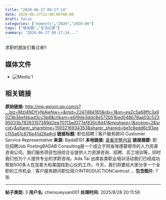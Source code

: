 ```yaml
---
title: "2020-06-27 08:17:14"
date: 2020-06-27T12:00:00+08:00
draft: false
categories: ["moments","2020","2020-06"]
tags: ["朋友圈","生活记录"]
summary: "2020-06-27 08:17:14..."
---
```


求职的朋友们看过来‼️

## 媒体文件

- ![Media 1](/Moments/photos/2020-06-27/202006270817140.jpg)

## 相关链接

**原始链接:** http://mp.weixin.qq.com/s?__biz=MzI4NDYyNjAwNw==&mid=2247484165&idx=1&sn=ea2c5a68ffc3a9023b3be1ebad3cc5b8&chksm=ebf9de3ddc8e572b51bed048b78aa03c52395033b78283107389d2ee70113ad377ef830c8d41&mpshare=1&scene=2&srcid=&sharer_sharetime=1593216934353&sharer_shareid=be1c8edd6c93eec155a61c876e41d26a#rd
**链接标题:** 职位招聘 | 客户服务顾问 Customer Service Representative
**来源:** BadaB101
**本地链接:** [查看完整内容](/link_content/2020/06/2020-06-27-2/link_content/)
**链接摘要:** 职位招聘Job PostingBADAB Consulting是一个成立于阿省埃德蒙顿市的人力资源咨询公司。我们服务项目包括给企业提供人力资源咨询、招聘、员工培训等，同时我们也为个人提供专业的求职咨询。Ada Tai 出席各类职业培训活动我们已经成功帮助500多人在加拿大和美国找到心仪的工作。今天，我们将要给大家分享一个全职的工作机会：客户服务顾问职位简介INTRODUCTIONCantrust ...
**包含图片:** 7 张

---

**帖子类型:** 3
**用户名:** chenxueyuan001
**处理时间:** 2025/8/28 20:11:56